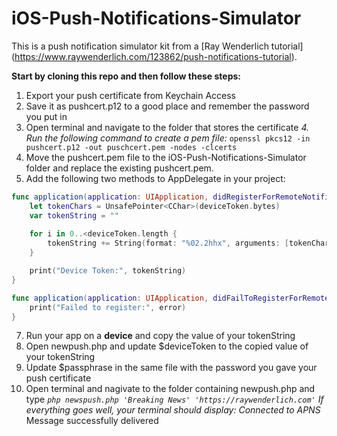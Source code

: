 # iOS-Push-Notifications-Simulator

This is a push notification simulator kit from a [Ray Wenderlich tutorial] (https://www.raywenderlich.com/123862/push-notifications-tutorial).

**Start by cloning this repo and then follow these steps:**

1. Export your push certificate from Keychain Access
2. Save it as pushcert.p12 to a good place and remember the password you put in
3. Open terminal and navigate to the folder that stores the certificate
*4. Run the following command to create a pem file:* 
`openssl pkcs12 -in pushcert.p12 -out puschcert.pem -nodes -clcerts`
5. Move the pushcert.pem file to the iOS-Push-Notifications-Simulator folder and replace the existing pushcert.pem.
6. Add the following two methods to AppDelegate in your project:
```swift
func application(application: UIApplication, didRegisterForRemoteNotificationsWithDeviceToken deviceToken: NSData) {
    let tokenChars = UnsafePointer<CChar>(deviceToken.bytes)
    var tokenString = ""
                                        
    for i in 0..<deviceToken.length {
        tokenString += String(format: "%02.2hhx", arguments: [tokenChars[i]])
    }

    print("Device Token:", tokenString)
}

func application(application: UIApplication, didFailToRegisterForRemoteNotificationsWithError error: NSError) {
    print("Failed to register:", error)
}
```
7. Run your app on a **device** and copy the value of your tokenString
8. Open newpush.php and update $deviceToken to the copied value of your tokenString
9. Update $passphrase in the same file with the password you gave your push certificate
10. Open terminal and nagivate to the folder containing newpush.php and type
*`php newspush.php 'Breaking News' 'https://raywenderlich.com'`*
*If everything goes well, your terminal should display:*
*Connected to APNS*
Message successfully delivered

